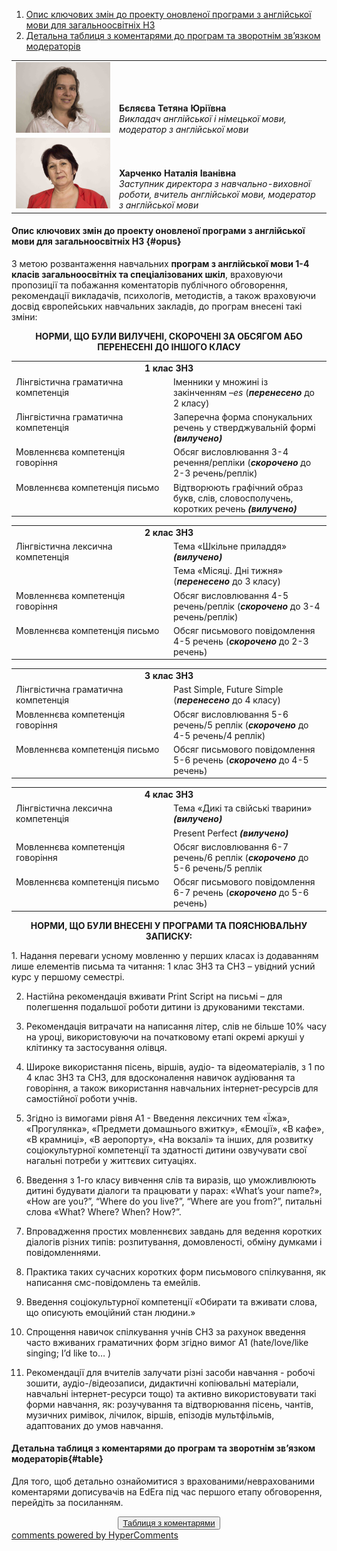 <div id="hypercomments_widget" class="js-hypercomments-widget invisible"></div>

1. [Опис ключових змін до проекту оновленої програми з англійської мови для загальноосвітніх НЗ](#opus)
2. [Детальна таблиця з коментарями до програм та зворотнім зв’язком модераторів](#table)

<table width="100%" border="0" bordercolor="0" cellpadding="0" cellspacing="0">
  <tr border="0" bordercolor="0">
    <td border="0" bordercolor="0"><div valign="bottom"><img class="image" src="1.jpg" style="width: 420px; height: auto;"/></div></td>
    <td valign="bottom" border="0" bordercolor="0"><b>Бєляєва Тетяна Юріївна</b>
    <br>
<i>Викладач англійської і німецької мови, модератор з англійської мови</i></td>
  </tr>
  <tr border="0" bordercolor="0">
    <td border="0" bordercolor="0"><div valign="bottom"><img class="image" src="7.jpg" style="width: 420px; height: auto;"/></div></td>
    <td valign="bottom" border="0" bordercolor="0"><b>Харченко Наталія Іванівна</b>
    <br>
<i>Заступник директора з навчально-виховної роботи, вчитель англійської мови, модератор з англійської мови</i></td>
  </tr>
</table>

#### Опис ключових змін до проекту оновленої  програми  з англійської мови для загальноосвітніх НЗ {#opus}

З метою розвантаження навчальних <b>програм з англійської мови 1-4 класів загальноосвітніх та спеціалізованих шкіл</b>, враховуючи пропозиції та побажання коментаторів публічного обговорення, рекомендації викладачів, психологів, методистів, а також враховуючи досвід європейських навчальних закладів, до програм внесені такі зміни:

<p align="center"><b>НОРМИ, ЩО БУЛИ ВИЛУЧЕНІ, СКОРОЧЕНІ ЗА ОБСЯГОМ  АБО ПЕРЕНЕСЕНІ ДО ІНШОГО КЛАСУ</b></p>

<table>
  <tr>
    <td width="50%" align="center" colspan="2"><b>1 клас ЗНЗ</b></td>
  </tr>
    <tr>
    <td width="50%" style="vertical-align:top !important;">
Лінгвістична граматична компетенція</td>
    <td width="50%" style="vertical-align:top !important;">
Іменники у множині із закінченням <i>–es</i> (<i><b>перенесено</b></i> до 2 класу)</td>
  </tr>
  <tr>
    <td width="50%" style="vertical-align:top !important;">
Лінгвістична граматична компетенція<br>
</td>
    <td width="50%" style="vertical-align:top !important;">
Заперечна форма спонукальних речень у стверджувальній формі <i><b>(вилучено)</b></i></td>
  </tr>
  <tr>
    <td width="50%" style="vertical-align:top !important;">
Мовленнєва компетенція говоріння</td>
    <td width="50%" style="vertical-align:top !important;">
Обсяг висловлювання 3-4 речення/репліки (<i><b>скорочено</b></i>  до 2-3 речень/реплік)</td>
  </tr>
  <tr>
    <td width="50%" style="vertical-align:top !important;">
Мовленнєва компетенція письмо</td>
    <td width="50%" style="vertical-align:top !important;">
Відтворюють графічний образ букв, слів, словосполучень, коротких речень <i><b>(вилучено)</b></i></td>
  </tr>
</table>

<table>
  <tr>
    <td width="50%" align="center" colspan="2"><b>2 клас ЗНЗ</b></td>
  </tr>
    <tr>
    <td width="50%" style="vertical-align:top !important;">
Лінгвістична лексична компетенція</td>
    <td width="50%" style="vertical-align:top !important;">
Тема «Шкільне приладдя» <i><b>(вилучено)</b></i></td>
  </tr>
  <tr>
    <td width="50%" style="vertical-align:top !important;"></td>
    <td width="50%" style="vertical-align:top !important;">
Тема «Місяці. Дні тижня» (<i><b>перенесено</b></i> до 3 класу)</td>
  </tr>
  <tr>
    <td width="50%" style="vertical-align:top !important;">
Мовленнєва компетенція говоріння</td>
    <td width="50%" style="vertical-align:top !important;">
Обсяг висловлювання 4-5 речень/реплік (<i><b>скорочено</b></i>  до 3-4 речень/реплік)</td>
  </tr>
  <tr>
    <td width="50%" style="vertical-align:top !important;">
Мовленнєва компетенція письмо</td>
    <td width="50%" style="vertical-align:top !important;">
Обсяг письмового повідомлення 4-5 речень (<i><b>скорочено</b></i> до 2-3 речень)</td>
  </tr>
</table>

<table>
  <tr>
    <td width="50%" align="center" colspan="2"><b>3 клас ЗНЗ</b></td>
  </tr>
    <tr>
    <td width="50%" style="vertical-align:top !important;">
Лінгвістична граматична компетенція</td>
    <td width="50%" style="vertical-align:top !important;">
Past Simple, Future Simple (<i><b>перенесено</b></i> до 4 класу)</td>
  </tr>
  <tr>
    <td width="50%" style="vertical-align:top !important;">
Мовленнєва компетенція говоріння</td>
    <td width="50%" style="vertical-align:top !important;">
Обсяг висловлювання 5-6 речень/5 реплік (<i><b>скорочено</b></i> до 4-5 речень/4 реплік)</td>
  </tr>
  <tr>
    <td width="50%" style="vertical-align:top !important;">
Мовленнєва компетенція письмо</td>
    <td width="50%" style="vertical-align:top !important;">
Обсяг письмового повідомлення 5-6 речень (<i><b>скорочено</b></i> до 4-5 речень)</td>
  </tr>
</table>

<table>
  <tr>
    <td width="50%" align="center" colspan="2"><b>4 клас ЗНЗ</b></td>
  </tr>
    <tr>
    <td width="50%" style="vertical-align:top !important;">
Лінгвістична лексична компетенція</td>
    <td width="50%" style="vertical-align:top !important;">
Тема «Дикі та свійські тварини» <i><b>(вилучено)</b></i></td>
  </tr>
  <tr>
    <td width="50%" style="vertical-align:top !important;"></td>
    <td width="50%" style="vertical-align:top !important;">
Present Perfect <i><b>(вилучено)</b></i></td>
  </tr>
  <tr>
    <td width="50%" style="vertical-align:top !important;">
Мовленнєва компетенція говоріння</td>
    <td width="50%" style="vertical-align:top !important;">
Обсяг висловлювання 6-7 речень/6 реплік (<i><b>скорочено</b></i> до 5-6 речень/5 реплік</td>
  </tr>
  <tr>
    <td width="50%" style="vertical-align:top !important;">
Мовленнєва компетенція письмо</td>
    <td width="50%" style="vertical-align:top !important;">
Обсяг письмового повідомлення 6-7 речень (<i><b>скорочено</b></i> до 5-6 речень)</td>
  </tr>
</table>

<p align="center"><b>НОРМИ, ЩО БУЛИ ВНЕСЕНІ У ПРОГРАМИ ТА ПОЯСНЮВАЛЬНУ ЗАПИСКУ:</b></p>
1. Надання переваги усному мовленню у перших класах із додаванням лише елементів письма та читання: 1 клас ЗНЗ та СНЗ – увідний усний курс у першому семестрі.

2. Настійна рекомендація вживати Print Script на письмі – для полегшення подальшої роботи дитини із друкованими текстами. 

3. Рекомендація витрачати на написання літер, слів не більше 10% часу на уроці, використовуючи на початковому етапі окремі аркуші у клітинку та застосування олівця.

4. Широке використання пісень, віршів, аудіо- та відеоматеріалів, з 1 по 4 клас ЗНЗ та СНЗ, для вдосконалення навичок аудіювання та говоріння, а також використання навчальних інтернет-ресурсів для самостійної роботи учнів.

5. Згідно із вимогами рівня А1 - Введення лексичних тем «Їжа», «Прогулянка», «Предмети домашнього вжитку», «Емоції», «В кафе», «В крамниці», «В аеропорту», «На вокзалі» та інших, для розвитку соціокультурної компетенції та здатності дитини озвучувати свої нагальні потреби у життєвих ситуаціях.

6. Введення з 1-го класу вивчення слів та виразів, що уможливлюють дитині будувати діалоги та працювати у парах: «What’s your name?», «How are you?”, “Wherе do you live?”, “Where are you from?”, питальні слова «What? Where? When? How?”.

7. Впровадження простих мовленнєвих завдань для ведення коротких діалогів різних типів: розпитування, домовленості, обміну думками і повідомленнями.

8. Практика таких сучасних коротких форм письмового спілкування, як написання смс-повідомлень та емейлів.

9. Введення соціокультурної компетенції «Обирати та вживати слова, що описують емоцiйний стан людини.»

10. Спрощення навичок спілкування учнів СНЗ за рахунок введення часто вживаних граматичних форм згідно вимог А1 (hate/love/like singing;  I’d like to… )

11.	Рекомендації для вчителів залучати різні засоби навчання -  робочі зошити, аудіо-/відеозаписи, дидактичні копіювальні матеріали, навчальні інтернет-ресурси тощо) та активно використовувати такі форми навчання, як: розучування та відтворювання пісень, чантів, музичних римівок, лічилок, віршів,  епізодів мультфільмів, адаптованих до умов навчання.

#### Детальна таблиця з коментарями до програм та зворотнім зв’язком модераторів{#table}

Для того, щоб детально ознайомитися з врахованими/неврахованими коментарями дописувачів на EdEra під час першого етапу обговорення, перейдіть за посиланням. 
<br>
<form align="center">
  <button><a href="https://docs.google.com/document/d/1vjSEsu_RXV6zPzcddiVZqTabySa2n3DbBnBvORX_eFY/edit">Таблиця з коментарями</a></button>
</form>

<div class="js-hypercomments-container">
<a href="http://hypercomments.com" class="hc-link" title="comments widget">comments powered by HyperComments</a>
</div>